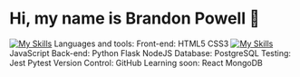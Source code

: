 # Hi, my name is Brandon Powell 👋

<!--
**Brandon-Powell25/Brandon-Powell25** is a ✨ _special_ ✨ repository because its `README.md` (this file) appears on your GitHub profile.

Here are some ideas to get you started:

- 🔭 I’m currently working on ...
- 🌱 I’m currently learning ...
- 👯 I’m looking to collaborate on ...
- 🤔 I’m looking for help with ...
- 💬 Ask me about ...
- 📫 How to reach me: ...
- 😄 Pronouns: ...
- ⚡ Fun fact: ...
-->

[![My Skills](https://skills.thijs.gg/icons?i=js)](https://skills.thijs.gg)
Languages and tools:
Front-end: HTML5 CSS3 [![My Skills](https://skills.thijs.gg/icons?i=js)](https://skills.thijs.gg)JavaScript
Back-end: Python Flask NodeJS
Database: PostgreSQL
Testing: Jest Pytest
Version Control: GitHub
Learning soon: React MongoDB

